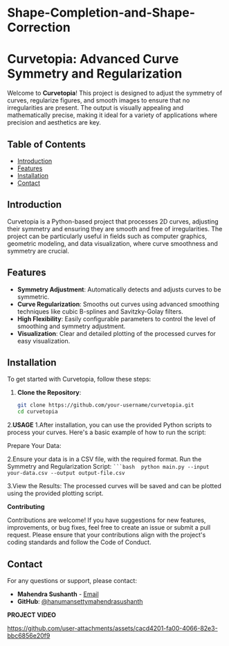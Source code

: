 # Shape-Completion-and-Shape-Correction

# **Curvetopia: Advanced Curve Symmetry and Regularization**

Welcome to **Curvetopia**! This project is designed to adjust the symmetry of curves, regularize figures, and smooth images to ensure that no irregularities are present. The output is visually appealing and mathematically precise, making it ideal for a variety of applications where precision and aesthetics are key.

## **Table of Contents**
- [Introduction](#introduction)
- [Features](#features)
- [Installation](#installation)
- [Contact](#contact)

## **Introduction**
Curvetopia is a Python-based project that processes 2D curves, adjusting their symmetry and ensuring they are smooth and free of irregularities. The project can be particularly useful in fields such as computer graphics, geometric modeling, and data visualization, where curve smoothness and symmetry are crucial.

## **Features**
- **Symmetry Adjustment**: Automatically detects and adjusts curves to be symmetric.
- **Curve Regularization**: Smooths out curves using advanced smoothing techniques like cubic B-splines and Savitzky-Golay filters.
- **High Flexibility**: Easily configurable parameters to control the level of smoothing and symmetry adjustment.
- **Visualization**: Clear and detailed plotting of the processed curves for easy visualization.

## **Installation**
To get started with Curvetopia, follow these steps:

1. **Clone the Repository**:
   ```bash
   git clone https://github.com/your-username/curvetopia.git
   cd curvetopia

2.**USAGE**
   1.After installation, you can use the provided Python scripts to process your curves. Here's a basic example of how to run the script:

   Prepare Your Data:

   2.Ensure your data is in a CSV file, with the required format. 
   Run the Symmetry and Regularization Script:
   `
    ```bash 
   python main.py --input your-data.csv --output output-file.csv 
    `

   3.View the Results:
   The processed curves will be saved and can be plotted using the provided plotting script.


**Contributing**

Contributions are welcome! If you have suggestions for new features, improvements, or bug fixes, feel free to create an issue or submit a pull request. Please ensure that your contributions align with the project's coding standards and follow the Code of Conduct.

## **Contact**
For any questions or support, please contact:

- **Mahendra Sushanth** - [Email](mailto:hanumansettymahendrasushanth@gmail.com)
- **GitHub**: [@hanumansettymahendrasushanth](https://github.com/hanumansettymahendrasushanth)

**PROJECT VIDEO**

https://github.com/user-attachments/assets/cacd4201-fa00-4066-82e3-bbc6856e20f9





